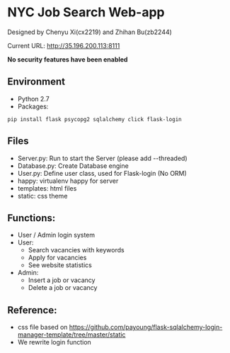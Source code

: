 # NYC Job Search Web-app
Designed by Chenyu Xi(cx2219) and Zhihan Bu(zb2244)

Current URL: http://35.196.200.113:8111

**No security features have been enabled**
## Environment
- Python 2.7
- Packages:  
```
pip install flask psycopg2 sqlalchemy click flask-login
```
## Files
- Server.py: Run to start the Server (please add --threaded)
- Database.py: Create Database engine
- User.py: Define user class, used for Flask-login (No ORM)
- happy: virtualenv happy for server
- templates: html files
- static: css theme

## Functions:
- User / Admin login system
- User:
  - Search vacancies with keywords
  - Apply for vacancies
  - See website statistics
- Admin:
  - Insert a job or vacancy
  - Delete a job or vacancy
## Reference:
- css file based on https://github.com/payoung/flask-sqlalchemy-login-manager-template/tree/master/static
- We rewrite login function
